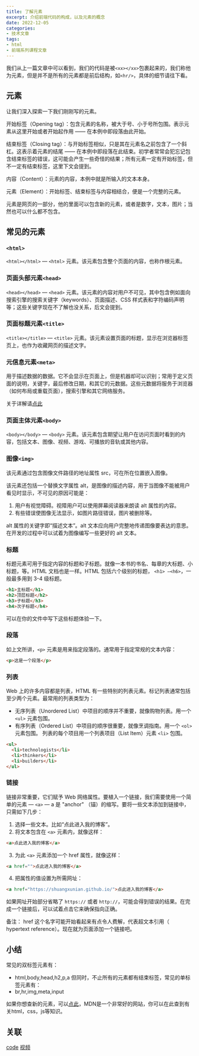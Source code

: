 ```yaml
---
title: 了解元素
excerpt: 介绍前端代码的构成，以及元素的概念
date: 2022-12-05
categories:
- 技术文章
tags:
- html
- 前端系列课程文章
---
```


我们从上一篇文章中可以看到，我们的代码是被`<xx></xx>`包裹起来的，我们称他为元素，但是并不是所有的元素都是前后结构，如`<hr/>`，具体的细节请往下看。

## 元素
让我们深入探索一下我们刚刚写的元素。

开始标签（Opening tag）：包含元素的名称，被大于号、小于号所包围。表示元素从这里开始或者开始起作用 —— 在本例中即段落由此开始。

结束标签（Closing tag）：与开始标签相似，只是其在元素名之前包含了一个斜杠。这表示着元素的结尾 —— 在本例中即段落在此结束。初学者常常会犯忘记包含结束标签的错误，这可能会产生一些奇怪的结果；所有元素一定有开始标签，但不一定有结束标签，这里下文会提到。

内容（Content）：元素的内容，本例中就是所输入的文本本身。

元素（Element）：开始标签、结束标签与内容相结合，便是一个完整的元素。

元素是网页的一部分，他的里面可以包含新的元素，或者是数字，文本，图片；当然也可以什么都不包含。 


## 常见的元素
### `<html>`
`<html></html>` — `<html>` 元素。该元素包含整个页面的内容，也称作根元素。

### 页面头部元素`<head>`
`<head></head>` — `<head>` 元素。该元素的内容对用户不可见，其中包含例如面向搜索引擎的搜索关键字（keywords）、页面描述、CSS 样式表和字符编码声明等；这些关键字现在不了解也没关系，后文会提到。

### 页面标题元素`<title>`
`<title></title>` — `<title>` 元素。该元素设置页面的标题，显示在浏览器标签页上，也作为收藏网页的描述文字。

### 元信息元素`<meta>`
用于描述数据的数据。它不会显示在页面上，但是机器却可以识别；常用于定义页面的说明，关键字，最后修改日期，和其它的元数据。这些元数据将服务于浏览器（如何布局或重载页面），搜索引擎和其它网络服务。

关于详解请[点此](https://shuangxunian.github.io/2022/12/06/22120601/)

### 页面主体元素`<body>`
`<body></body>` — `<body>` 元素。该元素包含期望让用户在访问页面时看到的内容，包括文本、图像、视频、游戏、可播放的音轨或其他内容。

### 图像`<img>`
该元素通过包含图像文件路径的地址属性 src，可在所在位置嵌入图像。

该元素还包括一个替换文字属性 alt，是图像的描述内容，用于当图像不能被用户看见时显示，不可见的原因可能是：
1. 用户有视觉障碍。视障用户可以使用屏幕阅读器来朗读 alt 属性的内容。
2. 有些错误使图像无法显示，如图片路径错误，图片被删除等。

alt 属性的关键字即“描述文本”。alt 文本应向用户完整地传递图像要表达的意思。在开发的过程中可以试着为图像编写一些更好的 alt 文本。

### 标题
标题元素可用于指定内容的标题和子标题。就像一本书的书名、每章的大标题、小标题，等。HTML 文档也是一样。HTML 包括六个级别的标题， `<h1> –<h6>`，一般最多用到 3-4 级标题。
```html
<h1>主标题</h1>
<h2>顶层标题</h2>
<h3>子标题</h3>
<h4>次子标题</h4>
```

可以在你的文件中写下这些标题体验一下。

### 段落
如上文所讲，`<p>` 元素是用来指定段落的。通常用于指定常规的文本内容：
```html
<p>这是一个段落</p>
```

### 列表
Web 上的许多内容都是列表，HTML 有一些特别的列表元素。标记列表通常包括至少两个元素。最常用的列表类型为：
- 无序列表（Unordered List）中项目的顺序并不重要，就像购物列表。用一个 `<ul>` 元素包围。
- 有序列表（Ordered List）中项目的顺序很重要，就像烹调指南。用一个 `<ol>` 元素包围。
列表的每个项目用一个列表项目（List Item）元素 `<li>` 包围。
```html
<ul>
  <li>technologists</li>
  <li>thinkers</li>
  <li>builders</li>
</ul>
```

### 链接
链接非常重要，它们赋予 Web 网络属性。要植入一个链接，我们需要使用一个简单的元素 — `<a>` — a 是 "anchor" （锚）的缩写。要将一些文本添加到链接中，只需如下几步：
1. 选择一些文本。比如“点此进入我的博客”。
2. 将文本包含在 `<a>` 元素内，就像这样：
```html
<a>点此进入我的博客</a>
```
3. 为此 `<a>` 元素添加一个 href 属性，就像这样：
```html
<a href="">点此进入我的博客</a>
```
4. 把属性的值设置为所需网址：
```html
<a href="https://shuangxunian.github.io/">点此进入我的博客</a>
```

如果网址开始部分省略了 `https://` 或者 `http://`，可能会得到错误的结果。在完成一个链接后，可以试着点击它来确保指向正确。

备注： href 这个名字可能开始看起来有点令人费解，代表超文本引用（ hypertext reference）。现在就为页面添加一个链接吧。

## 小结
常见的双标签元素有：
- html,body,head,h2,p,a
但同时，不止所有的元素都有结束标签，常见的单标签元素有：
- br,hr,img,meta,input

如果你想查新的元素，可以[点此](https://developer.mozilla.org/zh-CN/docs/Web)，MDN是一个非常好的网站，你可以在此查到有关html，css，js等知识。

## 关联
[code](https://github.com/shuangxunian/teaching-FE/blob/main/1/2.html)
[视频](https://space.bilibili.com/391117803)
